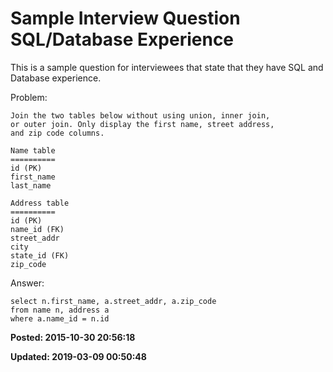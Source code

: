 # Sample Interview Question SQL/Database Experience 

This is a sample question for interviewees that state that they have SQL and Database experience. 

Problem:
```
Join the two tables below without using union, inner join, 
or outer join. Only display the first name, street address, 
and zip code columns.

Name table
==========
id (PK)
first_name
last_name

Address table
==========
id (PK)
name_id (FK)
street_addr
city
state_id (FK)
zip_code
```

Answer:
```
select n.first_name, a.street_addr, a.zip_code 
from name n, address a 
where a.name_id = n.id
```

**Posted: 2015-10-30 20:56:18** 

**Updated: 2019-03-09 00:50:48** 

